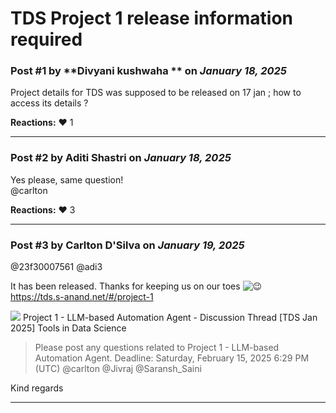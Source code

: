 # TDS Project 1 release information required

### Post #1 by **Divyani kushwaha ** on *January 18, 2025*
Project details for TDS was supposed to be released on 17 jan ; how to access its details ?

**Reactions:** ❤️ 1

---

### Post #2 by **Aditi Shastri** on *January 18, 2025*
Yes please, same question!  
@carlton

**Reactions:** ❤️ 3

---

### Post #3 by **Carlton D'Silva** on *January 19, 2025*
@23f30007561 @adi3

It has been released. Thanks for keeping us on our toes ![:wink:](https://emoji.discourse-cdn.com/google/wink.png?v=12 ":wink:")  
https://tds.s-anand.net/#/project-1

![](https://dub1.discourse-cdn.com/flex013/user_avatar/discourse.onlinedegree.iitm.ac.in/s.anand/48/15264_2.png)
Project 1 - LLM-based Automation Agent - Discussion Thread [TDS Jan 2025] Tools in Data Science

> Please post any questions related to Project 1 - LLM-based Automation Agent.
> Deadline: Saturday, February 15, 2025 6:29 PM (UTC)
> @carlton @Jivraj @Saransh\_Saini

Kind regards

---
